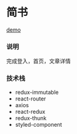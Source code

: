 # 简书

[demo](https://anno59.github.io/jianshu/build/)

### 说明

完成登入，首页，文章详情

### 技术栈

- redux-immutable
- react-router
- axios
- react-redux
- redux-thunk
- styled-component
